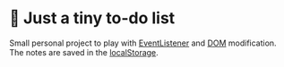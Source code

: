 # :ledger: Just a tiny to-do list  

Small personal project to play with [EventListener](https://developer.mozilla.org/fr/docs/Web/API/EventTarget/addEventListener) and [DOM](https://developer.mozilla.org/en-US/docs/Web/API/Document_Object_Model) modification. The notes are saved in the [localStorage](https://developer.mozilla.org/fr/docs/Web/API/Window/localStorage).